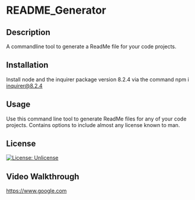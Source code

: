 # README_Generator
      
## Description
A commandline tool to generate a ReadMe file for your code projects.

## Installation
Install node and the inquirer package version 8.2.4 via the command npm i inquirer@8.2.4 

## Usage
Use this command line tool to generate ReadMe files for any of your code projects. Contains options to include almost any license known to man. 


## License
[![License: Unlicense](https://img.shields.io/badge/license-Unlicense-blue.svg)](http://unlicense.org/)


## Video Walkthrough
https://www.google.com
